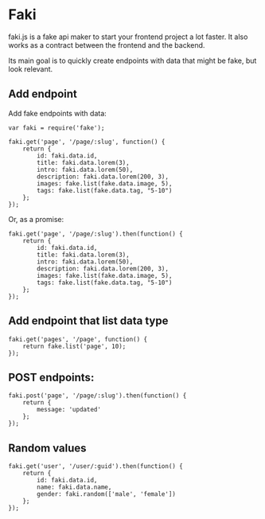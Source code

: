 Faki
========

faki.js is a fake api maker to start your frontend project a lot faster. It also works as a contract between the frontend and the backend.

Its main goal is to quickly create endpoints with data that might be fake, but look relevant.



## Add endpoint

Add fake endpoints with data:

    var faki = require('fake');
    
    faki.get('page', '/page/:slug', function() {
        return {
            id: faki.data.id,
            title: faki.data.lorem(3),
            intro: faki.data.lorem(50),
            description: faki.data.lorem(200, 3),
            images: fake.list(fake.data.image, 5),
            tags: fake.list(fake.data.tag, "5-10")
        };
    });
    
Or, as a promise:

    faki.get('page', '/page/:slug').then(function() {
        return {
            id: faki.data.id,
            title: faki.data.lorem(3),
            intro: faki.data.lorem(50),
            description: faki.data.lorem(200, 3),
            images: fake.list(fake.data.image, 5),
            tags: fake.list(fake.data.tag, "5-10")
        };
    });
    
    
## Add endpoint that list data type
    
    faki.get('pages', '/page', function() {
        return fake.list('page', 10);
    });
    
## POST endpoints:

    faki.post('page', '/page/:slug').then(function() {
        return {
            message: 'updated'
        };
    });
    
## Random values

    faki.get('user', '/user/:guid').then(function() {
        return {
            id: faki.data.id,
            name: faki.data.name,
            gender: faki.random(['male', 'female'])
        };
    });
    
    
